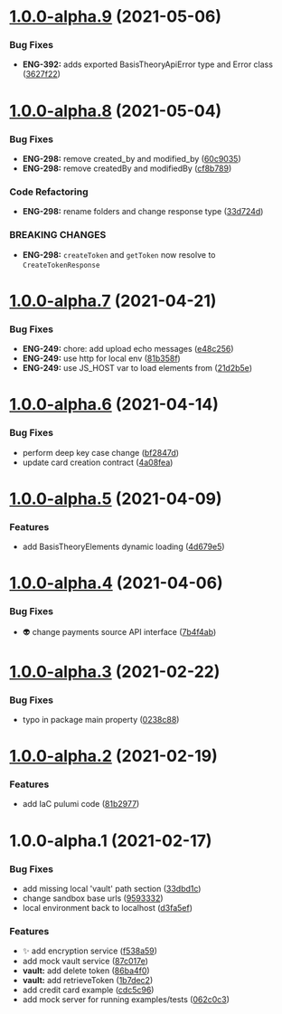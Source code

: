 # [1.0.0-alpha.9](https://github.com/Basis-Theory/basis-theory-js/compare/v1.0.0-alpha.8...v1.0.0-alpha.9) (2021-05-06)


### Bug Fixes

* **ENG-392:** adds exported BasisTheoryApiError type and Error class ([3627f22](https://github.com/Basis-Theory/basis-theory-js/commit/3627f2233247b70947fc4f42f5c0cadfa344d788))

# [1.0.0-alpha.8](https://github.com/Basis-Theory/basis-theory-js/compare/v1.0.0-alpha.7...v1.0.0-alpha.8) (2021-05-04)


### Bug Fixes

* **ENG-298:** remove created_by and modified_by ([60c9035](https://github.com/Basis-Theory/basis-theory-js/commit/60c903520eaf46357dae6abc2f48237995dc32af))
* **ENG-298:** remove createdBy and modifiedBy ([cf8b789](https://github.com/Basis-Theory/basis-theory-js/commit/cf8b789551fe9d9b1739841c87e48ab61e54f6f9))


### Code Refactoring

* **ENG-298:** rename folders and change response type ([33d724d](https://github.com/Basis-Theory/basis-theory-js/commit/33d724da7ce3616dbc5aa47df6852c1e5d7dcc0f))


### BREAKING CHANGES

* **ENG-298:** `createToken` and `getToken` now resolve to `CreateTokenResponse`

# [1.0.0-alpha.7](https://github.com/Basis-Theory/basis-theory-js/compare/v1.0.0-alpha.6...v1.0.0-alpha.7) (2021-04-21)


### Bug Fixes

* **ENG-249:** chore: add upload echo messages ([e48c256](https://github.com/Basis-Theory/basis-theory-js/commit/e48c256e7399b670f9837cf109cbe194eb36e4af))
* **ENG-249:** use http for local env ([81b358f](https://github.com/Basis-Theory/basis-theory-js/commit/81b358f8a2b56296f05f69df204001a727611048))
* **ENG-249:** use JS_HOST var to load elements from ([21d2b5e](https://github.com/Basis-Theory/basis-theory-js/commit/21d2b5eefa6a9a96d682571889e0c78e26f00c15))

# [1.0.0-alpha.6](https://github.com/Basis-Theory/basis-theory-js/compare/v1.0.0-alpha.5...v1.0.0-alpha.6) (2021-04-14)


### Bug Fixes

* perform deep key case change ([bf2847d](https://github.com/Basis-Theory/basis-theory-js/commit/bf2847dfaf7306394486884d1a37790e6d3a29d7))
* update card creation contract ([4a08fea](https://github.com/Basis-Theory/basis-theory-js/commit/4a08feab5b0cbb4f5570dbd1d80edf8767100e7d))

# [1.0.0-alpha.5](https://github.com/Basis-Theory/basis-theory-js/compare/v1.0.0-alpha.4...v1.0.0-alpha.5) (2021-04-09)


### Features

* add BasisTheoryElements dynamic loading ([4d679e5](https://github.com/Basis-Theory/basis-theory-js/commit/4d679e5af667c29cf031a473e53367e63b84fd15))

# [1.0.0-alpha.4](https://github.com/Basis-Theory/basis-theory-js/compare/v1.0.0-alpha.3...v1.0.0-alpha.4) (2021-04-06)


### Bug Fixes

* :alien: change payments source API interface ([7b4f4ab](https://github.com/Basis-Theory/basis-theory-js/commit/7b4f4ab84ff9668549aea854d4685789f0176630))

# [1.0.0-alpha.3](https://github.com/Basis-Theory/basis-theory-js/compare/v1.0.0-alpha.2...v1.0.0-alpha.3) (2021-02-22)


### Bug Fixes

* typo in package main property ([0238c88](https://github.com/Basis-Theory/basis-theory-js/commit/0238c88cf2ff4d761dc7b91eebf2ad59ff43639d))

# [1.0.0-alpha.2](https://github.com/Basis-Theory/basis-theory-js/compare/v1.0.0-alpha.1...v1.0.0-alpha.2) (2021-02-19)


### Features

* add IaC pulumi code ([81b2977](https://github.com/Basis-Theory/basis-theory-js/commit/81b29777814f569659228f5f05e3276a78419de0))

# 1.0.0-alpha.1 (2021-02-17)


### Bug Fixes

* add missing local 'vault' path section ([33dbd1c](https://github.com/Basis-Theory/basis-theory-js/commit/33dbd1c7f333fb314d76159e439f050d28579ef4))
* change sandbox base urls ([9593332](https://github.com/Basis-Theory/basis-theory-js/commit/95933324bec6e3be84b46ddf312e08f42420a317))
* local environment back to localhost ([d3fa5ef](https://github.com/Basis-Theory/basis-theory-js/commit/d3fa5eff51a1a555e07a904a034ae9fb026be568))


### Features

* :sparkles: add encryption service ([f538a59](https://github.com/Basis-Theory/basis-theory-js/commit/f538a59326b118351978e3288313624a4e2dd123))
* add mock vault service ([87c017e](https://github.com/Basis-Theory/basis-theory-js/commit/87c017e0a67a8c4ed0d28e01269853ca785e1e41))
* **vault:** add delete token ([86ba4f0](https://github.com/Basis-Theory/basis-theory-js/commit/86ba4f09c49f23f1038a071a9c1bf3fb14be13cb))
* **vault:** add retrieveToken ([1b7dec2](https://github.com/Basis-Theory/basis-theory-js/commit/1b7dec29a36ea3e7b4b0c073864f56e317d0ec20))
* add credit card example ([cdc5c96](https://github.com/Basis-Theory/basis-theory-js/commit/cdc5c960564ab822e25cce9db721bffb9a89699c))
* add mock server for running examples/tests ([062c0c3](https://github.com/Basis-Theory/basis-theory-js/commit/062c0c3500660be03f1277b7bb26b990229df8de))
